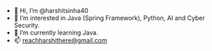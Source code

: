 - 👋 Hi, I’m @harshitsinha40
- 👀 I’m interested in Java (Spring Framework), Python, AI and Cyber Security.
- 🌱 I’m currently learning Java.
- 📫 reachharshithere@gmail.com
<!---
harshitsinha40/harshitsinha40 is a ✨ special ✨ repository because its `README.md` (this file) appears on your GitHub profile.
You can click the Preview link to take a look at your changes.
--->
